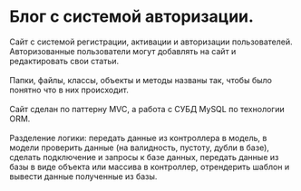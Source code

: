 # Блог с системой авторизации.
Сайт с системой регистрации, активации и авторизации пользователей.
Авторизованные пользователи могут добавлять на сайт и редактировать свои статьи. </br></br>
Папки, файлы, классы, объекты и методы названы так, чтобы было понятно что в них происходит. </br></br>
Сайт сделан по паттерну MVC, а работа с СУБД MySQL по технологии ORM. </br></br>
Разделение логики: передать данные из контроллера в модель, в модели проверить данные (на валидность, пустоту, дубли в базе), сделать подключение и запросы к базе данных, передать данные из базы в виде объекта или массива в контроллер, отрендерить шаблон и вывести данные полученные из базы. </br></br>

